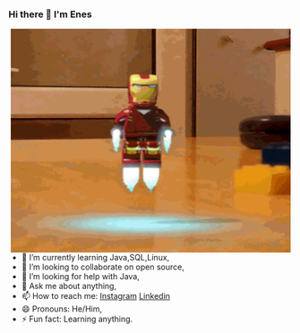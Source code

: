 ### Hi there 👋 I'm Enes 

<img align="right" alt="GIF" src="https://github.com/en3sctl/en3sctl/blob/main/undefined%20-%20Imgur.gif" width="500" height="400" />

- 🌱 I’m currently learning Java,SQL,Linux,
- 👯 I’m looking to collaborate on open source,
- 🤔 I’m looking for help with Java,
- 💬 Ask me about anything,
- 📫 How to reach me: [Instagram](https://www.instagram.com/enes.ctl/) [Linkedin](https://pl.linkedin.com/in/enes-catal-11bb44225/pl?trk=people-guest_people_search-card)
- 😄 Pronouns: He/Him,
- ⚡ Fun fact: Learning anything.
